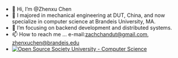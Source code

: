 - 👋 Hi, I’m @Zhenxu Chen
- 🌱 I majored in mechanical engineering at DUT, China, and now specialize in computer science at Brandeis University, MA.
- 💞️ I’m focusing on backend development and distributed systems.
- 📫 How to reach me ... e-mail:zachchandut@gmail.com, zhenxuchen@brandeis.edu
- [![Open Source Society University - Computer Science](https://img.shields.io/badge/OSSU-computer--science-blue.svg)](https://github.com/ossu/computer-science)

<!---
Realchenz/Realchenz is a ✨ special ✨ repository because its `README.md` (this file) appears on your GitHub profile.
You can click the Preview link to take a look at your changes.
--->
